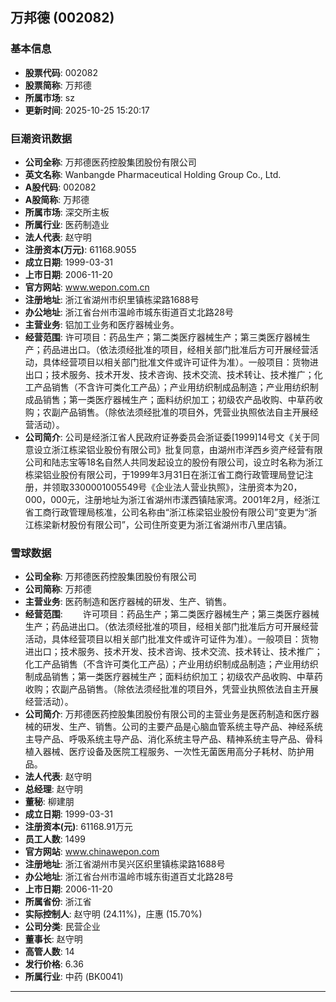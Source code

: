## 万邦德 (002082)

### 基本信息

- **股票代码**: 002082
- **股票简称**: 万邦德
- **所属市场**: sz
- **更新时间**: 2025-10-25 15:20:17

### 巨潮资讯数据

- **公司全称**: 万邦德医药控股集团股份有限公司
- **英文名称**: Wanbangde Pharmaceutical Holding Group Co., Ltd.
- **A股代码**: 002082
- **A股简称**: 万邦德
- **所属市场**: 深交所主板
- **所属行业**: 医药制造业
- **法人代表**: 赵守明
- **注册资本(万元)**: 61168.9055
- **成立日期**: 1999-03-31
- **上市日期**: 2006-11-20
- **官方网站**: www.wepon.com.cn
- **注册地址**: 浙江省湖州市织里镇栋梁路1688号
- **办公地址**: 浙江省台州市温岭市城东街道百丈北路28号
- **主营业务**: 铝加工业务和医疗器械业务。
- **经营范围**: 许可项目：药品生产；第二类医疗器械生产；第三类医疗器械生产；药品进出口。（依法须经批准的项目，经相关部门批准后方可开展经营活动，具体经营项目以相关部门批准文件或许可证件为准）。一般项目：货物进出口；技术服务、技术开发、技术咨询、技术交流、技术转让、技术推广；化工产品销售（不含许可类化工产品）；产业用纺织制成品制造；产业用纺织制成品销售；第一类医疗器械生产；面料纺织加工；初级农产品收购、中草药收购；农副产品销售。（除依法须经批准的项目外，凭营业执照依法自主开展经营活动）。
- **公司简介**: 公司是经浙江省人民政府证券委员会浙证委[1999]14号文《关于同意设立浙江栋梁铝业股份有限公司》批复同意，由湖州市洋西乡资产经营有限公司和陆志宝等18名自然人共同发起设立的股份有限公司，设立时名称为浙江栋梁铝业股份有限公司，于1999年3月31日在浙江省工商行政管理局登记注册，并领取3300001005549号《企业法人营业执照》，注册资本为20，000，000元，注册地址为浙江省湖州市漾西镇陆家湾。2001年2月，经浙江省工商行政管理局核准，公司名称由“浙江栋梁铝业股份有限公司”变更为“浙江栋梁新材股份有限公司”，公司住所变更为浙江省湖州市八里店镇。

### 雪球数据

- **公司全称**: 万邦德医药控股集团股份有限公司
- **公司简称**: 万邦德
- **主营业务**: 医药制造和医疗器械的研发、生产、销售。
- **经营范围**: 　　许可项目：药品生产；第二类医疗器械生产；第三类医疗器械生产；药品进出口。（依法须经批准的项目，经相关部门批准后方可开展经营活动，具体经营项目以相关部门批准文件或许可证件为准）。一般项目：货物进出口；技术服务、技术开发、技术咨询、技术交流、技术转让、技术推广；化工产品销售（不含许可类化工产品）；产业用纺织制成品制造；产业用纺织制成品销售；第一类医疗器械生产；面料纺织加工；初级农产品收购、中草药收购；农副产品销售。（除依法须经批准的项目外，凭营业执照依法自主开展经营活动）。
- **公司简介**: 万邦德医药控股集团股份有限公司的主营业务是医药制造和医疗器械的研发、生产、销售。公司的主要产品是心脑血管系统主导产品、神经系统主导产品、呼吸系统主导产品、消化系统主导产品、精神系统主导产品、骨科植入器械、医疗设备及医院工程服务、一次性无菌医用高分子耗材、防护用品。
- **法人代表**: 赵守明
- **总经理**: 赵守明
- **董秘**: 柳建朋
- **成立日期**: 1999-03-31
- **注册资本(元)**: 61168.91万元
- **员工人数**: 1499
- **官方网站**: www.chinawepon.com
- **注册地址**: 浙江省湖州市吴兴区织里镇栋梁路1688号
- **办公地址**: 浙江省台州市温岭市城东街道百丈北路28号
- **上市日期**: 2006-11-20
- **所属省份**: 浙江省
- **实际控制人**: 赵守明 (24.11%)，庄惠 (15.70%)
- **公司分类**: 民营企业
- **董事长**: 赵守明
- **高管人数**: 14
- **发行价格**: 6.36
- **所属行业**: 中药 (BK0041)

---